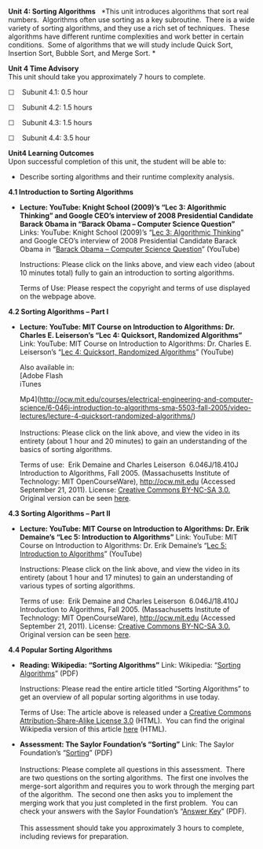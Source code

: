**Unit 4: Sorting Algorithms** <span id="4"></span> 
*This unit introduces algorithms that sort real numbers.  Algorithms
often use sorting as a key subroutine.  There is a wide variety of
sorting algorithms, and they use a rich set of techniques.  These
algorithms have different runtime complexities and work better in
certain conditions.  Some of algorithms that we will study include Quick
Sort, Insertion Sort, Bubble Sort, and Merge Sort. *

**Unit 4 Time Advisory**  
This unit should take you approximately 7 hours to complete.  
  
 ☐    Subunit 4.1: 0.5 hour  
  
 ☐    Subunit 4.2: 1.5 hours  
  
 ☐    Subunit 4.3: 1.5 hours  
  
 ☐    Subunit 4.4: 3.5 hour

**Unit4 Learning Outcomes**  
Upon successful completion of this unit, the student will be able to:  
  
-   Describe sorting algorithms and their runtime complexity analysis. 

**4.1 Introduction to Sorting Algorithms** <span id="4.1"></span> 
-   **Lecture: YouTube: Knight School (2009)’s “Lec 3: Algorithmic
    Thinking” and Google CEO’s interview of 2008 Presidential Candidate
    Barack Obama in “Barack Obama – Computer Science Question”**
    Links: YouTube: Knight School (2009)’s “[Lec 3: Algorithmic
    Thinking](http://www.youtube.com/watch?v=INHF_5RIxTE)” and Google
    CEO’s interview of 2008 Presidential Candidate Barack Obama in
    “[Barack Obama – Computer Science
    Question](http://www.youtube.com/watch?v=HAY4TKIvSZE)” (YouTube)  
      
     Instructions: Please click on the links above, and view each video
    (about 10 minutes total) fully to gain an introduction to sorting
    algorithms.   
      
     Terms of Use: Please respect the copyright and terms of use
    displayed on the webpage above. 

**4.2 Sorting Algorithms – Part I** <span id="4.2"></span> 
-   **Lecture: YouTube: MIT Course on Introduction to Algorithms: Dr.
    Charles E. Leiserson’s “Lec 4: Quicksort, Randomized Algorithms”**
    Link: YouTube: MIT Course on Introduction to Algorithms: Dr. Charles
    E. Leiserson’s “[Lec 4: Quicksort, Randomized
    Algorithms](http://www.youtube.com/watch?v=e8FGqX9rTHI)” (YouTube)  
      
     Also available in:  
     [Adobe Flash  
     iTunes  

    Mp4](http://ocw.mit.edu/courses/electrical-engineering-and-computer-science/6-046j-introduction-to-algorithms-sma-5503-fall-2005/video-lectures/lecture-4-quicksort-randomized-algorithms/)  
        
     Instructions: Please click on the link above, and view the video in
    its entirety (about 1 hour and 20 minutes) to gain an understanding
    of the basics of sorting algorithms.     
      
     Terms of use:  Erik Demaine and Charles Leiserson  6.046J/18.410J
    Introduction to Algorithms, Fall 2005. (Massachusetts Institute of
    Technology: MIT OpenCourseWare), http://ocw.mit.edu (Accessed
    September 21, 2011). License: [Creative Commons BY-NC-SA
    3.0.](http://creativecommons.org/licenses/by-nc-sa/3.0/us/) Original
    version can be
    seen [here](http://www.youtube.com/watch?v=vK_q-C-kXhs). 

**4.3 Sorting Algorithms – Part II** <span id="4.3"></span> 
-   **Lecture: YouTube: MIT Course on Introduction to Algorithms: Dr.
    Erik Demaine’s “Lec 5: Introduction to Algorithms”**
    Link: YouTube: MIT Course on Introduction to Algorithms: Dr. Erik
    Demaine’s “[Lec 5: Introduction to
    Algorithms](http://www.youtube.com/watch?v=7I5bz3EoTz8)” (YouTube)  
      
     Instructions: Please click on the link above, and view the video in
    its entirety (about 1 hour and 17 minutes) to gain an understanding
    of various types of sorting algorithms.   
      
     Terms of use:  Erik Demaine and Charles Leiserson  6.046J/18.410J
    Introduction to Algorithms, Fall 2005. (Massachusetts Institute of
    Technology: MIT OpenCourseWare), http://ocw.mit.edu (Accessed
    September 21, 2011). License: [Creative Commons BY-NC-SA
    3.0.](http://creativecommons.org/licenses/by-nc-sa/3.0/us/) Original
    version can be
    seen [here](http://www.youtube.com/watch?v=0VqawRl3Xzs&feature=related). 

**4.4 Popular Sorting Algorithms** <span id="4.4"></span> 
-   **Reading: Wikipedia: “Sorting Algorithms”**
    Link: Wikipedia: “[Sorting
    Algorithms](https://resources.saylor.org/archived/wp-content/uploads/2011/06/Sorting-Algorithm.pdf)”
    (PDF)  
      
     Instructions: Please read the entire article titled “Sorting
    Algorithms” to get an overview of all popular sorting algorithms in
    use today.  
      
     Terms of Use: The article above is released under a [Creative
    Commons Attribution-Share-Alike License
    3.0](http://creativecommons.org/licenses/by-sa/3.0/) (HTML).  You
    can find the original Wikipedia version of this article
    [here](http://en.wikipedia.org/wiki/Sorting_algorithm) (HTML).

-   **Assessment: The Saylor Foundation’s “Sorting”**
    Link: The Saylor Foundation’s
    “[Sorting](https://resources.saylor.org/archived/wp-content/uploads/2012/06/CS303-Unit4Assignment-FINAL.pdf)”
    (PDF)  
        
     Instructions: Please complete all questions in this assessment. 
    There are two questions on the sorting algorithms.  The first one
    involves the merge-sort algorithm and requires you to work through
    the merging part of the algorithm.  The second one then asks you to
    implement the merging work that you just completed in the first
    problem.  You can check your answers with the Saylor Foundation’s
    “[Answer
    Key](https://resources.saylor.org/archived/wp-content/uploads/2012/06/CS303-Unit4AssignmentAnswerKey-FINAL.pdf)”
    (PDF).  
        
     This assessment should take you approximately 3 hours to complete,
    including reviews for preparation.


